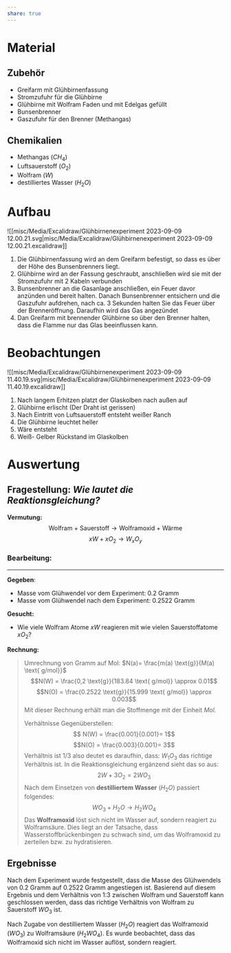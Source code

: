```yaml
---
share: true
---
```

# Material
## Zubehör

- Greifarm mit Glühbirnenfassung
- Stromzufuhr für die Glühbirne 
- Glühbirne mit Wolfram Faden und mit Edelgas gefüllt
- Bunsenbrenner 
- Gaszufuhr für den Brenner (Methangas)

## Chemikalien 

- Methangas ($CH_4$)
- Luftsauerstoff ($O_2$)
- Wolfram ($W$)
- destilliertes Wasser ($H_{2}O$)

# Aufbau
![[misc/Media/Excalidraw/Glühbirnenexperiment 2023-09-09 12.00.21.svg|misc/Media/Excalidraw/Glühbirnenexperiment 2023-09-09 12.00.21.excalidraw]]


1. Die Glühbirnenfassung wird an dem Greifarm befestigt, so dass es über der Höhe des Bunsenbrenners liegt.
2. Glühbirne wird an der Fassung geschraubt, anschließen wird sie mit der Stromzufuhr mit 2 Kabeln verbunden 
3. Bunsenbrenner an die Gasanlage anschließen, ein Feuer davor anzünden und bereit halten. Danach Bunsenbrenner entsichern und die Gaszufuhr aufdrehen, nach ca. 3 Sekunden halten Sie das Feuer über der Brenneröffnung. Daraufhin wird das Gas angezündet
4. Dan Greifarm mit brennender Glühbirne so über den Brenner halten, dass die Flamme nur das Glas beeinflussen kann.
# Beobachtungen

![[misc/Media/Excalidraw/Glühbirnenexperiment 2023-09-09 11.40.19.svg|misc/Media/Excalidraw/Glühbirnenexperiment 2023-09-09 11.40.19.excalidraw]]

1. Nach langem Erhitzen platzt der Glaskolben nach außen auf
2. Glühbirne erlischt (Der Draht ist gerissen)
3. Nach Eintritt von Luftsauerstoff entsteht weißer Ranch
4. Die Glühbirne leuchtet heller
5. Wäre entsteht
6. Weiß- Gelber Rückstand im Glaskolben

# Auswertung 

## Fragestellung: *Wie lautet die Reaktionsgleichung?*

**Vermutung:**
$$\text{Wolfram + Sauerstoff} \rightarrow \text{Wolframoxid + Wärme}$$
$$xW + xO_{2}\rightarrow W_{x}O_{y}$$
### **Bearbeitung:**
***
**Gegeben**: 
- Masse vom Glühwendel vor dem Experiment:  0.2 Gramm
- Masse vom Glühwendel nach dem Experiment: 0.2522 Gramm

**Gesucht:**
- Wie viele Wolfram Atome $xW$ reagieren mit wie vielen Sauerstoffatome $xO_{2}$?

**Rechnung:**

> Umrechnung von Gramm auf Mol: $N(a)= \frac{m(a) \text{g}}{M(a) \text{ g/mol}}$ 
> $$N(W) = \frac{0,2 \text{g}}{183.84 \text{ g/mol}} \approx 0.01$$
> $$N(O) = \frac{0.2522 \text{g}}{15.999 \text{ g/mol}} \approx 0.003$$
> Mit dieser Rechnung erhält man die Stoffmenge mit der Einheit *Mol.*
>
> Verhältnisse Gegenüberstellen: $$ N(W) = \frac{0.001}{0.001}= 1$$ $$N(O) = \frac{0.003}{0.001}= 3$$
> Verhältnis ist $1/3$ also deutet es daraufhin, dass: $W_{1} O_{3}$ das richtige Verhältnis ist.
> In die Reaktionsgleichung ergänzend sieht das so aus: 
> $$2W + 3O_{2}= 2 WO_3$$
> Nach dem Einsetzen von **destilliertem Wasser** ($H_{2}O$) passiert folgendes: 
> $$WO_{3}+ H_{2}O \rightarrow H_{2}WO_{4}$$
> Das **Wolframoxid** löst sich nicht im Wasser auf, sondern reagiert zu Wolframsäure. Dies liegt an der Tatsache, dass Wasserstoffbrückenbingen zu schwach sind, um das Wolframoxid zu zerteilen bzw. zu hydratisieren. 

## Ergebnisse

Nach dem Experiment wurde festgestellt, dass die Masse des Glühwendels von 0.2 Gramm auf 0.2522 Gramm angestiegen ist. 
Basierend auf diesem Ergebnis und dem Verhältnis von 1:3 zwischen Wolfram und Sauerstoff kann geschlossen werden, dass das richtige Verhältnis von Wolfram zu Sauerstoff $WO_3$ ist.

Nach Zugabe von destilliertem Wasser ($H_{2}O$) reagiert das Wolframoxid ($WO_{3}$) zu Wolframsäure ($H_{2}WO_{4}$). Es wurde beobachtet, dass das Wolframoxid sich nicht im Wasser auflöst, sondern reagiert.
